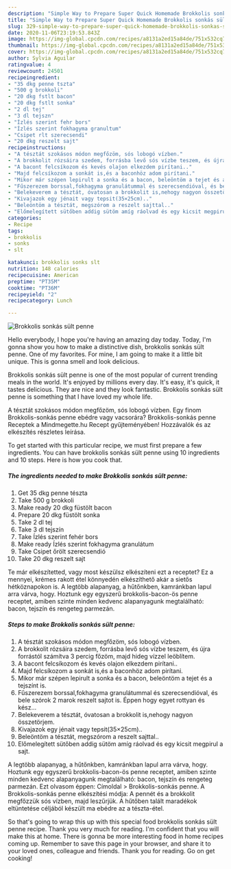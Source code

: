 ```yaml
---
description: "Simple Way to Prepare Super Quick Homemade Brokkolis sonkás sült penne"
title: "Simple Way to Prepare Super Quick Homemade Brokkolis sonkás sült penne"
slug: 329-simple-way-to-prepare-super-quick-homemade-brokkolis-sonkas-sult-penne
date: 2020-11-06T23:19:53.843Z
image: https://img-global.cpcdn.com/recipes/a8131a2ed15a84de/751x532cq70/brokkolis-sonkas-sult-penne-recept-foto.jpg
thumbnail: https://img-global.cpcdn.com/recipes/a8131a2ed15a84de/751x532cq70/brokkolis-sonkas-sult-penne-recept-foto.jpg
cover: https://img-global.cpcdn.com/recipes/a8131a2ed15a84de/751x532cq70/brokkolis-sonkas-sult-penne-recept-foto.jpg
author: Sylvia Aguilar
ratingvalue: 4
reviewcount: 24501
recipeingredient:
- "35 dkg penne tszta"
- "500 g brokkoli"
- "20 dkg fstlt bacon"
- "20 dkg fstlt sonka"
- "2 dl tej"
- "3 dl tejszn"
- "Ízlés szerint fehr bors"
- "Ízlés szerint fokhagyma granultum"
- "Csipet rlt szerecsendi"
- "20 dkg reszelt sajt"
recipeinstructions:
- "A tésztát szokásos módon megfőzöm, sós lobogó vízben."
- "A brokkolit rózsáira szedem, forrásba levő sós vízbe teszem, és újra forrástól számítva 3 percig főzöm, majd hideg vízzel leöblítem."
- "A bacont felcsíkozom és kevés olajon elkezdem pirítani.."
- "Majd felcsíkozom a sonkát is,és a baconhöz adom pirítani."
- "Mikor már szépen lepirult a sonka és a bacon, beleöntöm a tejet és a tejszínt is."
- "Fűszerezem borssal,fokhagyma granulátummal és szerecsendióval, és bele szórok 2 marok reszelt sajtot is. Éppen hogy egyet rottyan és kész..."
- "Belekeverem a tésztát, óvatosan a brokkolit is,nehogy nagyon összetörjem."
- "Kivajazok egy jénait vagy tepsit(35×25cm).."
- "Beleöntöm a tésztát, megszórom a reszelt sajttal.."
- "Előmelegített sütőben addig sütöm amíg ráolvad és egy kicsit megpirul a sajt."
categories:
- Recipe
tags:
- brokkolis
- sonks
- slt

katakunci: brokkolis sonks slt 
nutrition: 148 calories
recipecuisine: American
preptime: "PT35M"
cooktime: "PT36M"
recipeyield: "2"
recipecategory: Lunch

---
```



![Brokkolis sonkás sült penne](https://img-global.cpcdn.com/recipes/a8131a2ed15a84de/751x532cq70/brokkolis-sonkas-sult-penne-recept-foto.jpg)

Hello everybody, I hope you're having an amazing day today. Today, I'm gonna show you how to make a distinctive dish, brokkolis sonkás sült penne. One of my favorites. For mine, I am going to make it a little bit unique. This is gonna smell and look delicious.

Brokkolis sonkás sült penne is one of the most popular of current trending meals in the world. It's enjoyed by millions every day. It's easy, it's quick, it tastes delicious. They are nice and they look fantastic. Brokkolis sonkás sült penne is something that I have loved my whole life.

A tésztát szokásos módon megfőzöm, sós lobogó vízben. Egy finom Brokkolis-sonkás penne ebédre vagy vacsorára? Brokkolis-sonkás penne Receptek a Mindmegette.hu Recept gyűjteményében! Hozzávalók és az elkészítés részletes leírása.


To get started with this particular recipe, we must first prepare a few ingredients. You can have brokkolis sonkás sült penne using 10 ingredients and 10 steps. Here is how you cook that.

<!--inarticleads1-->

##### The ingredients needed to make Brokkolis sonkás sült penne:

1. Get 35 dkg penne tészta
1. Take 500 g brokkoli
1. Make ready 20 dkg füstölt bacon
1. Prepare 20 dkg füstölt sonka
1. Take 2 dl tej
1. Take 3 dl tejszín
1. Take Ízlés szerint fehér bors
1. Make ready Ízlés szerint fokhagyma granulátum
1. Take Csipet őrölt szerecsendió
1. Take 20 dkg reszelt sajt


Te már elkészítetted, vagy most készülsz elkészíteni ezt a receptet? Ez a mennyei, krémes rakott étel könnyedén elkészíthető akár a sietős hétköznapokon is. A legtöbb alapanyag, a hűtőnkben, kamránkban lapul arra várva, hogy. Hoztunk egy egyszerű brokkolis-bacon-ös penne receptet, amiben szinte minden kedvenc alapanyagunk megtalálható: bacon, tejszín és rengeteg parmezán. 

<!--inarticleads2-->

##### Steps to make Brokkolis sonkás sült penne:

1. A tésztát szokásos módon megfőzöm, sós lobogó vízben.
1. A brokkolit rózsáira szedem, forrásba levő sós vízbe teszem, és újra forrástól számítva 3 percig főzöm, majd hideg vízzel leöblítem.
1. A bacont felcsíkozom és kevés olajon elkezdem pirítani..
1. Majd felcsíkozom a sonkát is,és a baconhöz adom pirítani.
1. Mikor már szépen lepirult a sonka és a bacon, beleöntöm a tejet és a tejszínt is.
1. Fűszerezem borssal,fokhagyma granulátummal és szerecsendióval, és bele szórok 2 marok reszelt sajtot is. Éppen hogy egyet rottyan és kész...
1. Belekeverem a tésztát, óvatosan a brokkolit is,nehogy nagyon összetörjem.
1. Kivajazok egy jénait vagy tepsit(35×25cm)..
1. Beleöntöm a tésztát, megszórom a reszelt sajttal..
1. Előmelegített sütőben addig sütöm amíg ráolvad és egy kicsit megpirul a sajt.


A legtöbb alapanyag, a hűtőnkben, kamránkban lapul arra várva, hogy. Hoztunk egy egyszerű brokkolis-bacon-ös penne receptet, amiben szinte minden kedvenc alapanyagunk megtalálható: bacon, tejszín és rengeteg parmezán. Ezt olvasom éppen: Címoldal &gt; Brokkolis-sonkás penne. A Brokkolis-sonkás penne elkészítési módja: A pennét és a brokkolit megfőzzük sós vízben, majd leszűrjük. A hűtőben talált maradékok eltüntetése céljából készült ma ebédre az a tészta-étel. 

So that's going to wrap this up with this special food brokkolis sonkás sült penne recipe. Thank you very much for reading. I'm confident that you will make this at home. There is gonna be more interesting food in home recipes coming up. Remember to save this page in your browser, and share it to your loved ones, colleague and friends. Thank you for reading. Go on get cooking!
